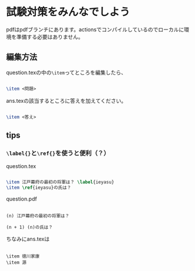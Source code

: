 # 試験対策をみんなでしよう

pdfはpdfブランチにあります。actionsでコンパイルしているのでローカルに環境を準備する必要はありません。

## 編集方法

question.texの中の`\item`ってところを編集したら、

```tex

\item <問題>

```

ans.texの該当するところに答えを加えてください。

```tex

\item <答え>

```

## tips

### `\label{}`と`\ref{}`を使うと便利（？）

question.tex

```tex

\item 江戸幕府の最初の将軍は？ \label{ieyasu}
\item \ref{ieyasu}の氏は？

```

question.pdf

```text

(n) 江戸幕府の最初の将軍は？

(n + 1) (n)の氏は？

```

ちなみにans.texは

```text

\item 徳川家康
\item 源

```
